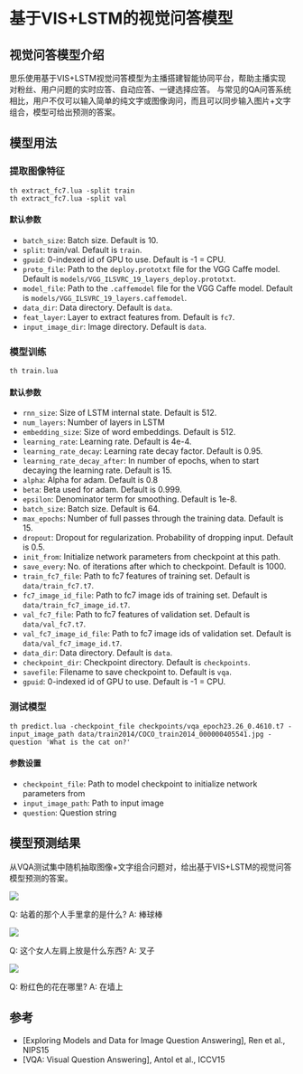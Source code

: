# 基于VIS+LSTM的视觉问答模型


## 视觉问答模型介绍

思乐使用基于VIS+LSTM视觉问答模型为主播搭建智能协同平台，帮助主播实现对粉丝、用户问题的实时应答、自动应答、一键选择应答。
与常见的QA问答系统相比，用户不仅可以输入简单的纯文字或图像询问，而且可以同步输入图片+文字组合，模型可给出预测的答案。

## 模型用法

### 提取图像特征

```
th extract_fc7.lua -split train
th extract_fc7.lua -split val
```

#### 默认参数

- `batch_size`: Batch size. Default is 10.
- `split`: train/val. Default is `train`.
- `gpuid`: 0-indexed id of GPU to use. Default is -1 = CPU.
- `proto_file`: Path to the `deploy.prototxt` file for the VGG Caffe model. Default is `models/VGG_ILSVRC_19_layers_deploy.prototxt`.
- `model_file`: Path to the `.caffemodel` file for the VGG Caffe model. Default is `models/VGG_ILSVRC_19_layers.caffemodel`.
- `data_dir`: Data directory. Default is `data`.
- `feat_layer`: Layer to extract features from. Default is `fc7`.
- `input_image_dir`: Image directory. Default is `data`.


### 模型训练

```
th train.lua
```

#### 默认参数

- `rnn_size`: Size of LSTM internal state. Default is 512.
- `num_layers`: Number of layers in LSTM
- `embedding_size`: Size of word embeddings. Default is 512.
- `learning_rate`: Learning rate. Default is 4e-4.
- `learning_rate_decay`: Learning rate decay factor. Default is 0.95.
- `learning_rate_decay_after`: In number of epochs, when to start decaying the learning rate. Default is 15.
- `alpha`: Alpha for adam. Default is 0.8
- `beta`: Beta used for adam. Default is 0.999.
- `epsilon`: Denominator term for smoothing. Default is 1e-8.
- `batch_size`: Batch size. Default is 64.
- `max_epochs`: Number of full passes through the training data. Default is 15.
- `dropout`:  Dropout for regularization. Probability of dropping input. Default is 0.5.
- `init_from`: Initialize network parameters from checkpoint at this path.
- `save_every`: No. of iterations after which to checkpoint. Default is 1000.
- `train_fc7_file`: Path to fc7 features of training set. Default is `data/train_fc7.t7`.
- `fc7_image_id_file`: Path to fc7 image ids of training set. Default is `data/train_fc7_image_id.t7`.
- `val_fc7_file`: Path to fc7 features of validation set. Default is `data/val_fc7.t7`.
- `val_fc7_image_id_file`: Path to fc7 image ids of validation set. Default is `data/val_fc7_image_id.t7`.
- `data_dir`: Data directory. Default is `data`.
- `checkpoint_dir`: Checkpoint directory. Default is `checkpoints`.
- `savefile`: Filename to save checkpoint to. Default is `vqa`.
- `gpuid`: 0-indexed id of GPU to use. Default is -1 = CPU.

### 测试模型

```
th predict.lua -checkpoint_file checkpoints/vqa_epoch23.26_0.4610.t7 -input_image_path data/train2014/COCO_train2014_000000405541.jpg -question 'What is the cat on?'
```

#### 参数设置

- `checkpoint_file`: Path to model checkpoint to initialize network parameters from
- `input_image_path`: Path to input image
- `question`: Question string

## 模型预测结果

从VQA测试集中随机抽取图像+文字组合问题对，给出基于VIS+LSTM的视觉问答模型预测的答案。

![](http://i.imgur.com/1D6NxvD.jpg)

Q: 站着的那个人手里拿的是什么?
A: 棒球棒

![](http://i.imgur.com/dXhNKP6.jpg)

Q: 这个女人左肩上放是什么东西?
A: 叉子

![](http://i.imgur.com/thzv03r.jpg)

Q: 粉红色的花在哪里?
A: 在墙上

## 参考

- [Exploring Models and Data for Image Question Answering], Ren et al., NIPS15
- [VQA: Visual Question Answering], Antol et al., ICCV15

